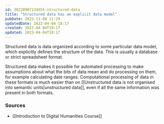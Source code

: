 ```yaml
---
id: 20220907134655-structured-data
title: "Structured data has an explicit data model"
pubDate: 2022-11-08 11:29
updatedDate: 2023-04-04 18:17
created: 2023-04-04T18:17
updated: 2023-04-04T18:17
---
```


Structured data is data organized according to some particular data model, which explicitly defines the structure of the data. This is usually a database or strict spreadsheet format.

Structured data makes it possible for automated processing to make assumptions about what the bits of data mean and do processing on them, for example calculating date ranges. Computational processing of data in these formats is much easier than on [[Unstructured data is not organised into semantic units|unstructured data]], even if all the same information was present in both formats.

### Sources

- [[Introduction to Digital Humanities Course]]
